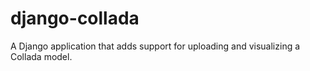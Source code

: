 # django-collada
A Django application that adds support for uploading and visualizing a Collada model.
